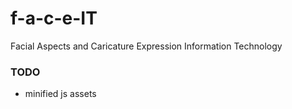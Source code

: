 # f-a-c-e-IT
Facial Aspects and Caricature Expression Information Technology

### TODO
* minified js assets

